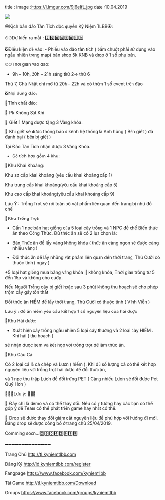 title :
image :https://i.imgur.com/9j6elfL.jpg
date  :10.04.2019

![](https://i.imgur.com/9j6elfL.jpg)

🏵️Kịch bản đảo Tàn Tích độc quyền Kỷ Niệm TLBB🏵️: 

⏱⏱Dự kiến ra mắt : 2️⃣5️⃣0️⃣4️⃣2️⃣0️⃣1️⃣9️⃣

❎Điều kiện để vào: - Phiếu vào đảo tàn tích ( bấm chuột phải sử dụng vào ngẫu nhiên trong map) bán shop 5k KNB và drop ở 1 số phụ bản.

⏱⏱Thời gian vào đảo:

+ 9h – 10h, 20h – 21h sáng thứ 2-> thứ 6

Thứ 7, Chủ Nhật chỉ mở từ 20h – 22h và có thêm 1 số event trên đảo

❎Nội dung đảo:

📔Tính chất đảo: 

💠 Pk Không Sát Khí

💠 Giết 1 Mạng được tặng 3 Vàng khóa.

💠 Khi giết sẽ được thông báo ở kênh hệ thống là Anh hùng ( Bên giết ) đã đánh bại ( bên bị giết )

Tại Đảo Tàn Tích nhận được 3 Vàng Khóa.

+ Sẽ tích hợp gồm 4 khu:

🔵Khu Khai Khoáng:

Khu sơ cấp khai khoáng (yêu cầu khai khoáng cấp 1)

Khu trung cấp khai khoáng(yêu cầu khai khoáng cấp 5)

Khu cao cấp khai khoáng(yêu cầu khai khoáng cấp 9)


Lưu Ý : Trồng Trọt sẽ rơi toàn bộ vật phẩm liên quan đến trang bị như đồ chế

🔵Khu Trồng Trọt:

+ Cần 1 npc bán hạt giống của 5 loại cây trồng và 1 NPC để chế Biến thức ăn theo Công Thức. Đủ thức ăn sẽ có 2 lựa chọn là: 

- Bán Thức ăn để lấy vàng không khóa ( thức ăn càng ngon sẽ được càng nhiều vàng )

- Đổi thức ăn để lấy những vật phẩm liên quan đến thời trang, Thú Cưỡi có thuộc tính ( ngày )

+5 loại hạt giống mua bằng vàng khóa || không khóa, Thời gian trồng từ 5 đến 15p và không cho cướp.

Nếu Người Trồng cây bị giết hoặc sau 3 phút không thu hoạch sẽ cho phép trộm cây gây tổn thất

Đổi thức ăn HIẾM để lấy thời trang, Thú Cưỡi có thuộc tính ( Vĩnh Viễn )

Lưu ý : đồ ăn hiếm yêu cầu kết hợp 1 số nguyên liệu của hái dược

🔵Khu Hái dược:

+ Xuất hiện cây trồng ngẫu nhiên 5 loại cây thường và 2 loại cây HIẾM . Khi hái ( thu hoạch ) 

sẽ nhận được item và kết hợp với trồng trọt để làm thức ăn.

🔵Khu Câu Cá:

Có 2 loại cá là cá chép và Lươn ( hiếm ). Khi đủ số lượng cá có thể kết hợp nguyên liệu với trồng trọt hái dược để đổi thức ăn, 

và 1 npc thu thập Lươn để đổi trứng PET ( Càng nhiều Lươn sẽ đổi được Pet Quý Hơn )

🛑🛑🛑Lưu ý: 🛑🛑🛑

🛑 Đây chỉ là demo và có thể thay đổi. Nếu có ý tưởng hay các bạn có thể góp ý để Team có thể phát triển game hay nhất có thể.

🛑 Drop sẽ được thay đổi giảm cắt nguyên liệu để phù hợp với hướng đi mới. Bảng drop sẽ được công bố ở trang chủ 25/04/2019.

Comming soon...2️⃣5️⃣0️⃣4️⃣2️⃣0️⃣1️⃣9️⃣

➖➖➖➖➖➖➖➖➖➖➖➖➖➖

Trang Chủ http://tl.kyniemtlbb.com

Đăng Ký http://id.kyniemtlbb.com/register

Fangpage https://www.facebook.com/kyniemtlbb

Tải Game http://tl.kyniemtlbb.com/Download

Groups https://www.facebook.com/groups/kyniemtlbb
